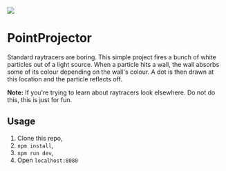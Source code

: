 ![](https://imgur.com/d113kMG.png)

# PointProjector

Standard raytracers are boring. This simple project fires a bunch of white particles out of a light source. When a particle hits a wall, the wall absorbs some of its colour depending on the wall's colour. A dot is then drawn at this location and the particle reflects off.

**Note:** If you're trying to learn about raytracers look elsewhere. Do not do this, this is just for fun.

## Usage

1. Clone this repo,
2. `npm install`,
3. `npm run dev`,
4. Open `localhost:8080`
